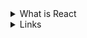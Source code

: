 <details>
  <summary>What is React</summary>
  
  - React is a JavaScript Library known for front-end development (or user interface).
  - It is popular due to its component-based architecture, Single Page Applications (SPAs), and Virtual DOM for building web applications that are fast, efficient, and scalable.

 

  
</details>
 <details>
    <summary>Links</summary>
    
  - [Geeks](https://www.geeksforgeeks.org/react/)
  - [Scimba](https://scrimba.com/learn-react-c0e/~04xn)
  - [React DEV](https://react.dev/learn)
    
  </details>
